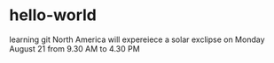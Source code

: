 # hello-world
learning git 
North America will expereiece a solar exclipse on Monday August 21 from 9.30 AM to 4.30 PM 
